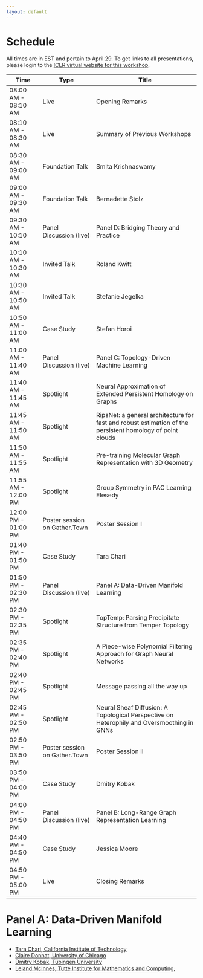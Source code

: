 ```yaml
---
layout: default
---
```


# Schedule

All times are in EST and pertain to April 29. To get links to all
presentations, please login to the [ICLR virtual website for this workshop](https://iclr.cc/virtual/2022/workshop/4556).

| Time                | Type                          | Title                                                                                                     |
| ------------------- | ----------------------------- | --------------------------------------------------------------------------------------------------------- |
| 08:00 AM - 08:10 AM | Live                          | Opening Remarks                                                                                           |
| 08:10 AM - 08:30 AM | Live                          | Summary of Previous Workshops                                                                             |
| 08:30 AM - 09:00 AM | Foundation Talk               | Smita Krishnaswamy                                                                                        |
| 09:00 AM - 09:30 AM | Foundation Talk               | Bernadette Stolz                                                                                          |
| 09:30 AM - 10:10 AM | Panel Discussion (live)       | Panel D: Bridging Theory and Practice                                                                     |
| 10:10 AM - 10:30 AM | Invited Talk                  | Roland Kwitt                                                                                              |
| 10:30 AM - 10:50 AM | Invited Talk                  | Stefanie Jegelka                                                                                          |
| 10:50 AM - 11:00 AM | Case Study                    | Stefan Horoi                                                                                              |
| 11:00 AM - 11:40 AM | Panel Discussion (live)       | Panel C: Topology-Driven Machine Learning                                                                 |
| 11:40 AM - 11:45 AM | Spotlight                     | Neural Approximation of Extended Persistent Homology on Graphs                                            |
| 11:45 AM - 11:50 AM | Spotlight                     | RipsNet: a general architecture for fast and robust estimation of the persistent homology of point clouds |
| 11:50 AM - 11:55 AM | Spotlight                     | Pre-training Molecular Graph Representation with 3D Geometry                                              |
| 11:55 AM - 12:00 PM | Spotlight                     | Group Symmetry in PAC Learning Elesedy                                                                    |
| 12:00 PM - 01:00 PM | Poster session on Gather.Town | Poster Session I                                                                                          |
| 01:40 PM - 01:50 PM | Case Study                    | Tara Chari                                                                                                |
| 01:50 PM - 02:30 PM | Panel Discussion (live)       | Panel A: Data-Driven Manifold Learning                                                                    |
| 02:30 PM - 02:35 PM | Spotlight                     | TopTemp: Parsing Precipitate Structure from Temper Topology                                               |
| 02:35 PM - 02:40 PM | Spotlight                     | A Piece-wise Polynomial Filtering Approach for Graph Neural Networks                                      |
| 02:40 PM - 02:45 PM | Spotlight                     | Message passing all the way up                                                                            |
| 02:45 PM - 02:50 PM | Spotlight                     | Neural Sheaf Diffusion: A Topological Perspective on Heterophily and Oversmoothing in GNNs                |
| 02:50 PM - 03:50 PM | Poster session on Gather.Town | Poster Session II                                                                                         |
| 03:50 PM - 04:00 PM | Case Study                    | Dmitry Kobak                                                                                              |
| 04:00 PM - 04:50 PM | Panel Discussion (live)       | Panel B: Long-Range Graph Representation Learning                                                         |
| 04:40 PM - 04:50 PM | Case Study                    | Jessica Moore                                                                                             |
| 04:50 PM - 05:00 PM | Live                          | Closing Remarks                                                                                           |

# Panel A: Data-Driven Manifold Learning

- [Tara Chari, California Institute of Technology](https://scholar.google.com/citations?user=ivMagPQAAAAJ&hl=en)
- [Claire Donnat, University of Chicago](https://donnate.github.io)
- [Dmitry Kobak, Tübingen University](https://dkobak.github.io)
- [Leland McInnes,  Tutte Institute for Mathematics and Computing](https://ca.linkedin.com/in/leland-mcinnes-406233103),
